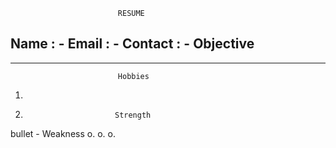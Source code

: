 							RESUME
Name : -
Email : -
Contact : -
                           Objective
-----
----
							Hobbies
1.
2.
                           Strength
bullet -
                           Weakness
o.
o.
o.
